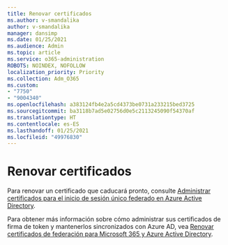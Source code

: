 ```yaml
---
title: Renovar certificados
ms.author: v-smandalika
author: v-smandalika
manager: dansimp
ms.date: 01/25/2021
ms.audience: Admin
ms.topic: article
ms.service: o365-administration
ROBOTS: NOINDEX, NOFOLLOW
localization_priority: Priority
ms.collection: Adm_O365
ms.custom:
- "7750"
- "9004340"
ms.openlocfilehash: a383124fb4e2a5cd4373be0731a233215bed3725
ms.sourcegitcommit: ba3118b7ad5e02756d0e5c2113245090f54370af
ms.translationtype: HT
ms.contentlocale: es-ES
ms.lasthandoff: 01/25/2021
ms.locfileid: "49976830"
---
```

# <a name="renew-certificate"></a>Renovar certificados

Para renovar un certificado que caducará pronto, consulte [Administrar certificados para el inicio de sesión único federado en Azure Active Directory](https://docs.microsoft.com/azure/active-directory/manage-apps/manage-certificates-for-federated-single-sign-on#renew-a-certificate-that-will-soon-expire).

Para obtener más información sobre cómo administrar sus certificados de firma de token y mantenerlos sincronizados con Azure AD, vea [Renovar certificados de federación para Microsoft 365 y Azure Active Directory](https://docs.microsoft.com/azure/active-directory/hybrid/how-to-connect-fed-o365-certs).

